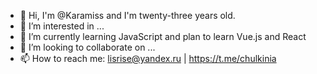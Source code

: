 - 👋 Hi, I'm @Karamiss and I'm twenty-three years old. 
- 👀 I’m interested in ...
- 🌱 I’m currently learning JavaScript and plan to learn Vue.js and React 
- 💞️ I’m looking to collaborate on ...
- 📫 How to reach me: lisrise@yandex.ru | https://t.me/chulkinia

